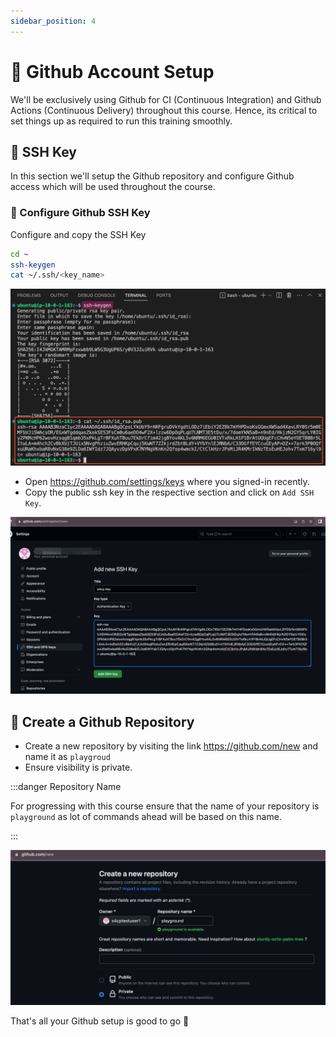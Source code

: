 ```yaml
---
sidebar_position: 4
---
```


# 🐙 Github Account Setup

We'll be exclusively using Github for CI (Continuous Integration) and Github Actions (Continuous Delivery) throughout this course. Hence, its critical to set things up as required to run this training smoothly.

## 🔑 SSH Key

In this section we'll setup the Github repository and configure Github access which will be used throughout the course.

### 🍔 Configure Github SSH Key <i class="fa fa-flask" aria-hidden="true"></i>

Configure and copy the SSH Key

```bash
cd ~
ssh-keygen
cat ~/.ssh/<key_name>
```

![](img/1A_7.png)

- Open <a href="https://github.com/settings/keys">https://github.com/settings/keys</a> where you signed-in recently.
- Copy the public ssh key in the respective section and click on `Add SSH Key`.

![](img/1A_8.png)

## 🌟 Create a Github Repository

- Create a new repository by visiting the link <a href="https://github.com/new" target="_blank">https://github.com/new</a> and name it as `playgroud`
- Ensure visibility is private.

:::danger Repository Name

For progressing with this course ensure that the name of your repository is `playground` as lot of commands ahead will be based on this name.

:::

![](img/1A_9.png)

That's all your Github setup is good to go 🎉